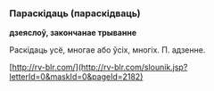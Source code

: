 ### Параскідаць (параскідваць)
**дзеяслоў, закончанае трыванне**

Раскідаць усё, многае або ўсіх, многіх. П. адзенне.

<a rel="author">[http://rv-blr.com/](http://rv-blr.com/slounik.jsp?letterId=0&maskId=0&pageId=2182)</a>
